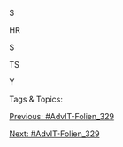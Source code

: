 S
HR
S
TS
Y

   Tags & Topics:
   

[Previous: #AdvIT-Folien_329](AdvIT-Folien_329.md)

[Next: #AdvIT-Folien_329](AdvIT-Folien_329.md)